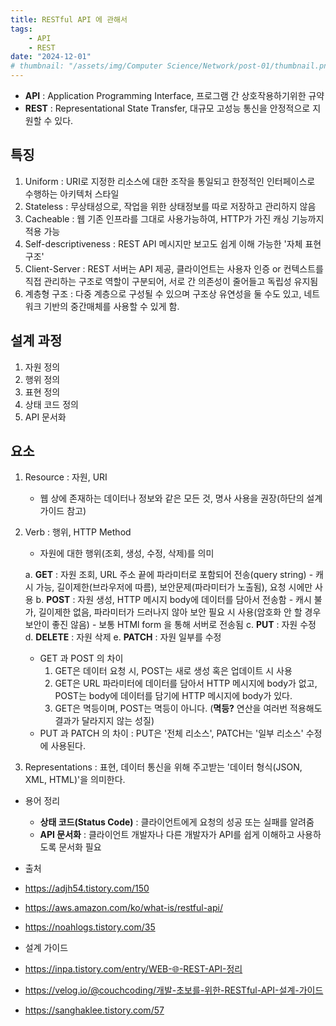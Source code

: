 ```yaml
---
title: RESTful API 에 관해서
tags:
    - API
    - REST
date: "2024-12-01"
# thumbnail: "/assets/img/Computer Science/Network/post-01/thumbnail.png"
---
```


- **API** : Application Programming Interface, 프로그램 간 상호작용하기위한 규약
- **REST** : Representational State Transfer, 대규모 고성능 통신을 안정적으로 지원할 수 있다.

## 특징
1. Uniform : URI로 지정한 리소스에 대한 조작을 통일되고 한정적인 인터페이스로 수행하는 아키텍처 스타일
2. Stateless : 무상태성으로, 작업을 위한 상태정보를 따로 저장하고 관리하지 않음
3. Cacheable : 웹 기존 인프라를 그대로 사용가능하여, HTTP가 가진 캐싱 기능까지 적용 가능
4. Self-descriptiveness : REST API 메시지만 보고도 쉽게 이해 가능한 '자체 표현 구조'
5. Client-Server : REST 서버는 API 제공, 클라이언트는 사용자 인증 or 컨텍스트를 직접 관리하는 구조로 역할이 구분되어, 서로 간 의존성이 줄어들고 독립성 유지됨
6. 계층형 구조 : 다중 계층으로 구성될 수 있으며 구조상 유연성을 둘 수도 있고, 네트워크 기반의 중간매체를 사용할 수 있게 함.

## 설계 과정
1. 자원 정의
2. 행위 정의
3. 표현 정의
4. 상태 코드 정의
5. API 문서화

## 요소
1. Resource : 자원, URI
    - 웹 상에 존재하는 데이터나 정보와 같은 모든 것, 명사 사용을 권장(하단의 설계 가이드 참고)
2. Verb : 행위, HTTP Method
    - 자원에 대한 행위(조회, 생성, 수정, 삭제)를 의미

    a. **GET** : 자원 조회, URL 주소 끝에 파라미터로 포함되어 전송(query string)
        - 캐시 가능, 길이제한(브라우저에 따름), 보안문제(파라미터가 노출됨), 요청 시에만 사용
    b. **POST** : 자원 생성, HTTP 메시지 body에 데이터를 담아서 전송함
        - 캐시 불가, 길이제한 없음, 파라미터가 드러나지 않아 보안 필요 시 사용(암호화 안 할 경우 보안이 좋진 않음)
        - 보통 HTMl form 을 통해 서버로 전송됨
    c. **PUT** : 자원 수정
    d. **DELETE** : 자원 삭제
    e. **PATCH** : 자원 일부를 수정

    - GET 과 POST 의 차이
        1. GET은 데이터 요청 시, POST는 새로 생성 혹은 업데이트 시 사용
        2. GET은 URL 파라미터에 데이터를 담아서 HTTP 메시지에 body가 없고, POST는 body에 데이터를 담기에 HTTP 메시지에 body가 있다.
        3. GET은 멱등이며, POST는 멱등이 아니다. (**멱등?** 연산을 여러번 적용해도 결과가 달라지지 않는 성질)
    - PUT 과 PATCH 의 차이 : PUT은 '전체 리소스', PATCH는 '일부 리소스' 수정에 사용된다.
3. Representations : 표현, 데이터 통신을 위해 주고받는 '데이터 형식(JSON, XML, HTML)'을 의미한다.

- 용어 정리
    - **상태 코드(Status Code)** : 클라이언트에게 요청의 성공 또는 실패를 알려줌
    - **API 문서화** : 클라이언트 개발자나 다른 개발자가 API를 쉽게 이해하고 사용하도록 문서화 필요

- 출처
 - <https://adjh54.tistory.com/150>
 - <https://aws.amazon.com/ko/what-is/restful-api/>
 - <https://noahlogs.tistory.com/35>
- 설계 가이드
 - <https://inpa.tistory.com/entry/WEB-🌐-REST-API-정리>
 - <https://velog.io/@couchcoding/개발-초보를-위한-RESTful-API-설계-가이드>
 - <https://sanghaklee.tistory.com/57>